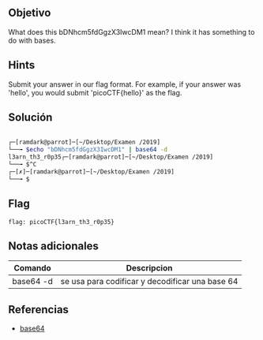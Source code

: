 ## Objetivo
What does this bDNhcm5fdGgzX3IwcDM1 mean? I think it has something to do with bases.

## Hints

Submit your answer in our flag format. For example, if your answer was 'hello', you would submit 'picoCTF{hello}' as the flag.

## Solución
``` bash

┌─[ramdark@parrot]─[~/Desktop/Examen /2019]
└──╼ $echo "bDNhcm5fdGgzX3IwcDM1" | base64 -d
l3arn_th3_r0p35┌─[ramdark@parrot]─[~/Desktop/Examen /2019]
└──╼ $^C
┌─[✗]─[ramdark@parrot]─[~/Desktop/Examen /2019]
└──╼ $

```

## Flag

``` flag: picoCTF{l3arn_th3_r0p35} ```


## Notas adicionales

|Comando | Descripcion |
|------------ | ------------|
| base64 -d | se usa para codificar y decodificar una base 64|




## Referencias
+ [base64](https://en.wikipedia.org/wiki/Base64)